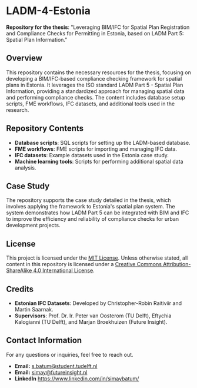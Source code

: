 # LADM-4-Estonia
**Repository for the thesis**: "Leveraging BIM/IFC for Spatial Plan Registration and Compliance Checks for Permitting in Estonia, based on LADM Part 5: Spatial Plan Information."

## Overview

This repository contains the necessary resources for the thesis, focusing on developing a BIM/IFC-based compliance checking framework for spatial plans in Estonia. It leverages the ISO standard LADM Part 5 - Spatial Plan Information, providing a standardized approach for managing spatial data and performing compliance checks. The content includes database setup scripts, FME workflows, IFC datasets, and additional tools used in the research.

## Repository Contents

- **Database scripts**: SQL scripts for setting up the LADM-based database.
- **FME workflows**: FME scripts for importing and managing IFC data.
- **IFC datasets**: Example datasets used in the Estonia case study.
- **Machine learning tools**: Scripts for performing additional spatial data analysis.

## Case Study

The repository supports the case study detailed in the thesis, which involves applying the framework to Estonia's spatial plan system. The system demonstrates how LADM Part 5 can be integrated with BIM and IFC to improve the efficiency and reliability of compliance checks for urban development projects.

## License

This project is licensed under the [MIT License](LICENSE). 
Unless otherwise stated, all content in this repository is licensed under a [Creative Commons Attribution-ShareAlike 4.0 International License](https://creativecommons.org/licenses/by-sa/4.0/).

## Credits

- **Estonian IFC Datasets**: Developed by Christopher-Robin Raitiviir and Martin Saarnak.
- **Supervisors**: Prof. Dr. Ir. Peter van Oosterom (TU Delft), Eftychia Kalogianni (TU Delft), and Marjan Broekhuizen (Future Insight).

## Contact Information

For any questions or inquiries, feel free to reach out.
- **Email:** s.batum@student.tudelft.nl
- **Email:** simay@futureinsight.nl
- **LinkedIn** https://www.linkedin.com/in/simaybatum/ 
